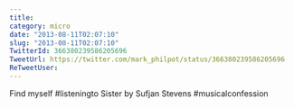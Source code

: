 ```yaml
---
title: 
category: micro
date: "2013-08-11T02:07:10"
slug: "2013-08-11T02:07:10"
TwitterId: 366380239586205696
TweetUrl: https://twitter.com/mark_philpot/status/366380239586205696
ReTweetUser: 
---
```


Find myself #listeningto Sister by Sufjan Stevens #musicalconfession